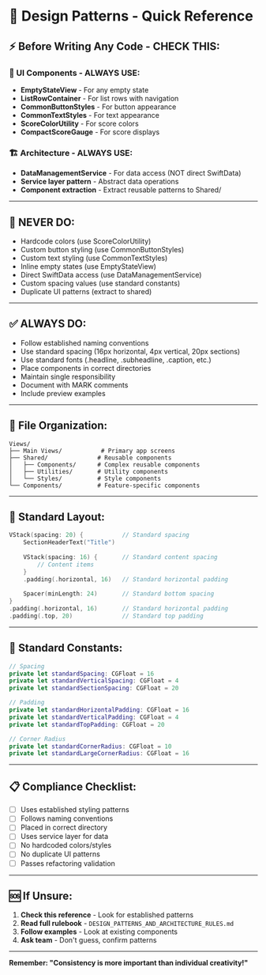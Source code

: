 # 🚀 Design Patterns - Quick Reference

## ⚡ **Before Writing Any Code - CHECK THIS:**

### **🎨 UI Components - ALWAYS USE:**
- **EmptyStateView** - For any empty state
- **ListRowContainer** - For list rows with navigation
- **CommonButtonStyles** - For button appearance
- **CommonTextStyles** - For text appearance
- **ScoreColorUtility** - For score colors
- **CompactScoreGauge** - For score displays

### **🏗️ Architecture - ALWAYS USE:**
- **DataManagementService** - For data access (NOT direct SwiftData)
- **Service layer pattern** - Abstract data operations
- **Component extraction** - Extract reusable patterns to Shared/

---

## 🚫 **NEVER DO:**
- Hardcode colors (use ScoreColorUtility)
- Custom button styling (use CommonButtonStyles)
- Custom text styling (use CommonTextStyles)
- Inline empty states (use EmptyStateView)
- Direct SwiftData access (use DataManagementService)
- Custom spacing values (use standard constants)
- Duplicate UI patterns (extract to shared)

---

## ✅ **ALWAYS DO:**
- Follow established naming conventions
- Use standard spacing (16px horizontal, 4px vertical, 20px sections)
- Use standard fonts (.headline, .subheadline, .caption, etc.)
- Place components in correct directories
- Maintain single responsibility
- Document with MARK comments
- Include preview examples

---

## 📁 **File Organization:**
```
Views/
├── Main Views/           # Primary app screens
├── Shared/              # Reusable components
│   ├── Components/      # Complex reusable components
│   ├── Utilities/       # Utility components
│   └── Styles/          # Style components
└── Components/          # Feature-specific components
```

---

## 🎯 **Standard Layout:**
```swift
VStack(spacing: 20) {           // Standard spacing
    SectionHeaderText("Title")
    
    VStack(spacing: 16) {       // Standard content spacing
        // Content items
    }
    .padding(.horizontal, 16)   // Standard horizontal padding
    
    Spacer(minLength: 24)       // Standard bottom spacing
}
.padding(.horizontal, 16)       // Standard horizontal padding
.padding(.top, 20)              // Standard top padding
```

---

## 🔧 **Standard Constants:**
```swift
// Spacing
private let standardSpacing: CGFloat = 16
private let standardVerticalSpacing: CGFloat = 4
private let standardSectionSpacing: CGFloat = 20

// Padding
private let standardHorizontalPadding: CGFloat = 16
private let standardVerticalPadding: CGFloat = 4
private let standardTopPadding: CGFloat = 20

// Corner Radius
private let standardCornerRadius: CGFloat = 10
private let standardLargeCornerRadius: CGFloat = 16
```

---

## 📋 **Compliance Checklist:**
- [ ] Uses established styling patterns
- [ ] Follows naming conventions
- [ ] Placed in correct directory
- [ ] Uses service layer for data
- [ ] No hardcoded colors/styles
- [ ] No duplicate UI patterns
- [ ] Passes refactoring validation

---

## 🆘 **If Unsure:**
1. **Check this reference** - Look for established patterns
2. **Read full rulebook** - `DESIGN_PATTERNS_AND_ARCHITECTURE_RULES.md`
3. **Follow examples** - Look at existing components
4. **Ask team** - Don't guess, confirm patterns

---

**Remember: "Consistency is more important than individual creativity!"**
